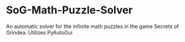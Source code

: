 # SoG-Math-Puzzle-Solver
An automatic solver for the infinite math puzzles in the game Secrets of Grindea. Utilizes PyAutoGui
